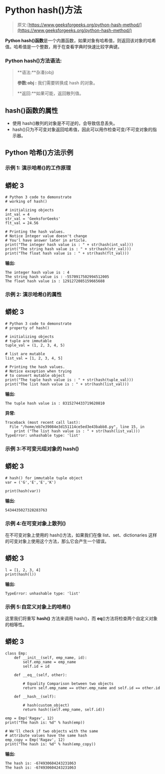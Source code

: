 # Python hash()方法

> 原文:[https://www.geeksforgeeks.org/python-hash-method/](https://www.geeksforgeeks.org/python-hash-method/)

**Python hash()函数**是一个内置函数，如果对象有哈希值，则返回该对象的哈希值。哈希值是一个整数，用于在查看字典时快速比较字典键。

### **Python hash()方法语法:**

> **语法:**杂凑(obj)
> 
> **参数:obj :** 我们需要转换成 hash 的对象。
> 
> **返回:**如果可能，返回散列值。

## hash()函数的属性

*   使用 hash()散列的对象是不可逆的，会导致信息丢失。
*   hash()只为不可变对象返回哈希值，因此可以用作检查可变/不可变对象的指示器。

## Python 哈希()方法示例

### **示例 1:** 演示哈希()的工作原理

## 蟒蛇 3

```
# Python 3 code to demonstrate
# working of hash()

# initializing objects
int_val = 4
str_val = 'GeeksforGeeks'
flt_val = 24.56

# Printing the hash values.
# Notice Integer value doesn't change
# You'l have answer later in article.
print("The integer hash value is : " + str(hash(int_val)))
print("The string hash value is : " + str(hash(str_val)))
print("The float hash value is : " + str(hash(flt_val)))
```

**输出:**

```
The integer hash value is : 4
The string hash value is : -5570917502994512005
The float hash value is : 1291272085159665688
```

### **示例 2:** 演示哈希()的属性

## 蟒蛇 3

```
# Python 3 code to demonstrate
# property of hash()

# initializing objects
# tuple are immutable
tuple_val = (1, 2, 3, 4, 5)

# list are mutable
list_val = [1, 2, 3, 4, 5]

# Printing the hash values.
# Notice exception when trying
# to convert mutable object
print("The tuple hash value is : " + str(hash(tuple_val)))
print("The list hash value is : " + str(hash(list_val)))
```

**输出:**

```
The tuple hash value is : 8315274433719620810
```

**异常:**

```
Traceback (most recent call last):
  File "/home/eb7e39084e3d151114ce5ed3e43babb8.py", line 15, in 
    print ("The list hash value is : " + str(hash(list_val)))
TypeError: unhashable type: 'list'
```

### **示例 3:不可变元组对象的 hash()**

## 蟒蛇 3

```
# hash() for immutable tuple object
var = ('G','E','E','K')

print(hash(var))
```

**输出:**

```
5434435027328283763
```

### **示例 4:在**可变对象**上散列()**

在不可变对象上使用的 hash()方法，如果我们在像 list、set、dictionaries 这样的可变对象上使用这个方法，那么它会产生一个错误。

## 蟒蛇 3

```
l = [1, 2, 3, 4]
print(hash(l))
```

**输出:**

```
TypeError: unhashable type: 'list'
```

### 示例 5:自定义对象上的哈希()

这里我们将重写 __hash()__ 方法来调用 hash()，而 __eq__()方法将检查两个自定义对象的相等性。

## 蟒蛇 3

```
class Emp:
    def __init__(self, emp_name, id):
        self.emp_name = emp_name
        self.id = id

    def __eq__(self, other):

        # Equality Comparison between two objects
        return self.emp_name == other.emp_name and self.id == other.id

    def __hash__(self):

        # hash(custom_object)
        return hash((self.emp_name, self.id))

emp = Emp('Ragav', 12)
print("The hash is: %d" % hash(emp))

# We'll check if two objects with the same
# attribute values have the same hash
emp_copy = Emp('Ragav', 12)
print("The hash is: %d" % hash(emp_copy))
```

**输出:**

```
The hash is: -674930604243231063
The hash is: -674930604243231063
```